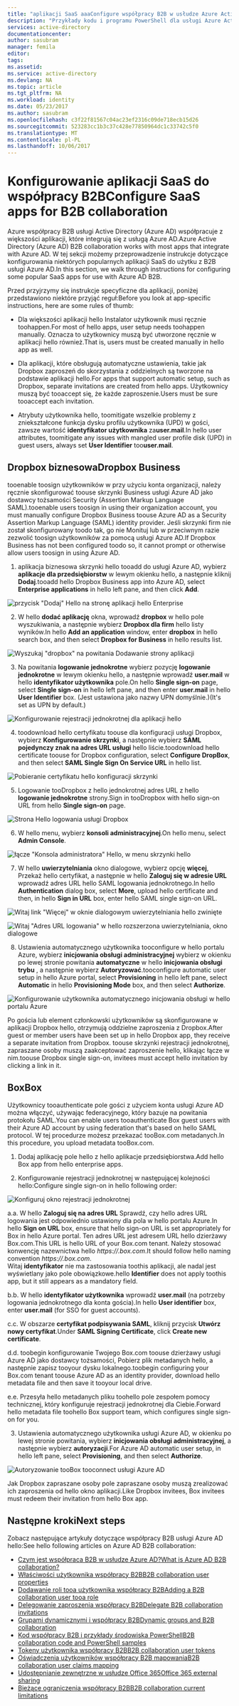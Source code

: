 ```yaml
---
title: "aplikacji SaaS aaaConfigure współpracy B2B w usłudze Azure Active Directory | Dokumentacja firmy Microsoft"
description: "Przykłady kodu i programu PowerShell dla usługi Azure Active Directory B2B współpracy"
services: active-directory
documentationcenter: 
author: sasubram
manager: femila
editor: 
tags: 
ms.assetid: 
ms.service: active-directory
ms.devlang: NA
ms.topic: article
ms.tgt_pltfrm: NA
ms.workload: identity
ms.date: 05/23/2017
ms.author: sasubram
ms.openlocfilehash: c3f22f81567c04ac23ef2316c09de718ecb15d26
ms.sourcegitcommit: 523283cc1b3c37c428e77850964dc1c33742c5f0
ms.translationtype: MT
ms.contentlocale: pl-PL
ms.lasthandoff: 10/06/2017
---
```

# <a name="configure-saas-apps-for-b2b-collaboration"></a><span data-ttu-id="7c09a-103">Konfigurowanie aplikacji SaaS do współpracy B2B</span><span class="sxs-lookup"><span data-stu-id="7c09a-103">Configure SaaS apps for B2B collaboration</span></span>

<span data-ttu-id="7c09a-104">Azure współpracy B2B usługi Active Directory (Azure AD) współpracuje z większości aplikacji, które integrują się z usługą Azure AD.</span><span class="sxs-lookup"><span data-stu-id="7c09a-104">Azure Active Directory (Azure AD) B2B collaboration works with most apps that integrate with Azure AD.</span></span> <span data-ttu-id="7c09a-105">W tej sekcji możemy przeprowadzenie instrukcje dotyczące konfigurowania niektórych popularnych aplikacji SaaS do użytku z B2B usługi Azure AD.</span><span class="sxs-lookup"><span data-stu-id="7c09a-105">In this section, we walk through instructions for configuring some popular SaaS apps for use with Azure AD B2B.</span></span>

<span data-ttu-id="7c09a-106">Przed przyjrzymy się instrukcje specyficzne dla aplikacji, poniżej przedstawiono niektóre przyjąć reguł:</span><span class="sxs-lookup"><span data-stu-id="7c09a-106">Before you look at app-specific instructions, here are some rules of thumb:</span></span>

* <span data-ttu-id="7c09a-107">Dla większości aplikacji hello Instalator użytkownik musi ręcznie toohappen.</span><span class="sxs-lookup"><span data-stu-id="7c09a-107">For most of hello apps, user setup needs toohappen manually.</span></span> <span data-ttu-id="7c09a-108">Oznacza to użytkownicy muszą być utworzone ręcznie w aplikacji hello również.</span><span class="sxs-lookup"><span data-stu-id="7c09a-108">That is, users must be created manually in hello app as well.</span></span>

* <span data-ttu-id="7c09a-109">Dla aplikacji, które obsługują automatyczne ustawienia, takie jak Dropbox zaproszeń do skorzystania z oddzielnych są tworzone na podstawie aplikacji hello.</span><span class="sxs-lookup"><span data-stu-id="7c09a-109">For apps that support automatic setup, such as Dropbox, separate invitations are created from hello apps.</span></span> <span data-ttu-id="7c09a-110">Użytkownicy muszą być tooaccept się, że każde zaproszenie.</span><span class="sxs-lookup"><span data-stu-id="7c09a-110">Users must be sure tooaccept each invitation.</span></span>

* <span data-ttu-id="7c09a-111">Atrybuty użytkownika hello, toomitigate wszelkie problemy z zniekształcone funkcja dysku profilu użytkownika (UPD) w gości, zawsze wartość **identyfikator użytkownika** za**user.mail**.</span><span class="sxs-lookup"><span data-stu-id="7c09a-111">In hello user attributes, toomitigate any issues with mangled user profile disk (UPD) in guest users, always set **User Identifier** too**user.mail**.</span></span>


## <a name="dropbox-business"></a><span data-ttu-id="7c09a-112">Dropbox biznesowa</span><span class="sxs-lookup"><span data-stu-id="7c09a-112">Dropbox Business</span></span>

<span data-ttu-id="7c09a-113">tooenable toosign użytkowników w przy użyciu konta organizacji, należy ręcznie skonfigurować toouse skrzynki Business usługi Azure AD jako dostawcy tożsamości Security (Assertion Markup Language SAML).</span><span class="sxs-lookup"><span data-stu-id="7c09a-113">tooenable users toosign in using their organization account, you must manually configure Dropbox Business toouse Azure AD as a Security Assertion Markup Language (SAML) identity provider.</span></span> <span data-ttu-id="7c09a-114">Jeśli skrzynki firm nie został skonfigurowany toodo tak, go nie Monituj lub w przeciwnym razie zezwolić toosign użytkowników za pomocą usługi Azure AD.</span><span class="sxs-lookup"><span data-stu-id="7c09a-114">If Dropbox Business has not been configured toodo so, it cannot prompt or otherwise allow users toosign in using Azure AD.</span></span>

1. <span data-ttu-id="7c09a-115">aplikacja biznesowa skrzynki hello tooadd do usługi Azure AD, wybierz **aplikacje dla przedsiębiorstw** w lewym okienku hello, a następnie kliknij **Dodaj**.</span><span class="sxs-lookup"><span data-stu-id="7c09a-115">tooadd hello Dropbox Business app into Azure AD, select **Enterprise applications** in hello left pane, and then click **Add**.</span></span>

  ![przycisk "Dodaj" Hello na stronę aplikacji hello Enterprise](media/active-directory-b2b-configure-saas-apps/add-dropbox.png)

2. <span data-ttu-id="7c09a-117">W hello **dodać aplikację** okna, wprowadź **dropbox** w hello pole wyszukiwania, a następnie wybierz **Dropbox dla firm** hello listy wyników.</span><span class="sxs-lookup"><span data-stu-id="7c09a-117">In hello **Add an application** window, enter **dropbox** in hello search box, and then select **Dropbox for Business** in hello results list.</span></span>

  ![Wyszukaj "dropbox" na powitania Dodawanie strony aplikacji](media/active-directory-b2b-configure-saas-apps/add-app-dialog.png)

3. <span data-ttu-id="7c09a-119">Na powitania **logowanie jednokrotne** wybierz pozycję **logowanie jednokrotne** w lewym okienku hello, a następnie wprowadź **user.mail** w hello **identyfikator użytkownika** pole.</span><span class="sxs-lookup"><span data-stu-id="7c09a-119">On hello **Single sign-on** page, select **Single sign-on** in hello left pane, and then enter **user.mail** in hello **User Identifier** box.</span></span> <span data-ttu-id="7c09a-120">(Jest ustawiona jako nazwy UPN domyślnie.)</span><span class="sxs-lookup"><span data-stu-id="7c09a-120">(It's set as UPN by default.)</span></span>

  ![Konfigurowanie rejestracji jednokrotnej dla aplikacji hello](media/active-directory-b2b-configure-saas-apps/configure-app-sso.png)

4. <span data-ttu-id="7c09a-122">toodownload hello certyfikatu toouse dla konfiguracji usługi Dropbox, wybierz **Konfigurowanie skrzynki**, a następnie wybierz **SAML pojedynczy znak na adres URL usługi** hello liście.</span><span class="sxs-lookup"><span data-stu-id="7c09a-122">toodownload hello certificate toouse for Dropbox configuration, select **Configure DropBox**, and then select **SAML Single Sign On Service URL** in hello list.</span></span>

  ![Pobieranie certyfikatu hello konfiguracji skrzynki](media/active-directory-b2b-configure-saas-apps/download-certificate.png)

5. <span data-ttu-id="7c09a-124">Logowanie tooDropbox z hello jednokrotnej adres URL z hello **logowanie jednokrotne** strony.</span><span class="sxs-lookup"><span data-stu-id="7c09a-124">Sign in tooDropbox with hello sign-on URL from hello **Single sign-on** page.</span></span>

  ![Strona Hello logowania usługi Dropbox](media/active-directory-b2b-configure-saas-apps/sign-in-to-dropbox.png)

6. <span data-ttu-id="7c09a-126">W hello menu, wybierz **konsoli administracyjnej**.</span><span class="sxs-lookup"><span data-stu-id="7c09a-126">On hello menu, select **Admin Console**.</span></span>

  ![łącze "Konsola administratora" Hello, w menu skrzynki hello](media/active-directory-b2b-configure-saas-apps/dropbox-menu.png)

7. <span data-ttu-id="7c09a-128">W hello **uwierzytelniania** okno dialogowe, wybierz opcję **więcej**, Przekaż hello certyfikat, a następnie w hello **Zaloguj się w adresie URL** wprowadź adres URL hello SAML logowania jednokrotnego.</span><span class="sxs-lookup"><span data-stu-id="7c09a-128">In hello **Authentication** dialog box, select **More**, upload hello certificate and then, in hello **Sign in URL** box, enter hello SAML single sign-on URL.</span></span>

  ![Witaj link "Więcej" w oknie dialogowym uwierzytelniania hello zwinięte](media/active-directory-b2b-configure-saas-apps/dropbox-auth-01.png)

  ![Witaj "Adres URL logowania" w hello rozszerzona uwierzytelniania, okno dialogowe](media/active-directory-b2b-configure-saas-apps/paste-single-sign-on-URL.png)

8. <span data-ttu-id="7c09a-131">Ustawienia automatycznego użytkownika tooconfigure w hello portalu Azure, wybierz **inicjowania obsługi administracyjnej** wybierz w okienku po lewej stronie powitania **automatyczne** w hello **inicjowania obsługi trybu** , a następnie wybierz **Autoryzować**.</span><span class="sxs-lookup"><span data-stu-id="7c09a-131">tooconfigure automatic user setup in hello Azure portal, select **Provisioning** in hello left pane, select **Automatic** in hello **Provisioning Mode** box, and then select **Authorize**.</span></span>

  ![Konfigurowanie użytkownika automatycznego inicjowania obsługi w hello portalu Azure](media/active-directory-b2b-configure-saas-apps/set-up-automatic-provisioning.png)

<span data-ttu-id="7c09a-133">Po gościa lub element członkowski użytkowników są skonfigurowane w aplikacji Dropbox hello, otrzymują oddzielne zaproszenia z Dropbox.</span><span class="sxs-lookup"><span data-stu-id="7c09a-133">After guest or member users have been set up in hello Dropbox app, they receive a separate invitation from Dropbox.</span></span> <span data-ttu-id="7c09a-134">toouse skrzynki rejestracji jednokrotnej, zapraszane osoby muszą zaakceptować zaproszenie hello, klikając łącze w nim.</span><span class="sxs-lookup"><span data-stu-id="7c09a-134">toouse Dropbox single sign-on, invitees must accept hello invitation by clicking a link in it.</span></span>

## <a name="box"></a><span data-ttu-id="7c09a-135">Box</span><span class="sxs-lookup"><span data-stu-id="7c09a-135">Box</span></span>
<span data-ttu-id="7c09a-136">Użytkownicy tooauthenticate pole gości z użyciem konta usługi Azure AD można włączyć, używając federacyjnego, który bazuje na powitania protokołu SAML.</span><span class="sxs-lookup"><span data-stu-id="7c09a-136">You can enable users tooauthenticate Box guest users with their Azure AD account by using federation that's based on hello SAML protocol.</span></span> <span data-ttu-id="7c09a-137">W tej procedurze możesz przekazać tooBox.com metadanych.</span><span class="sxs-lookup"><span data-stu-id="7c09a-137">In this procedure, you upload metadata tooBox.com.</span></span>

1. <span data-ttu-id="7c09a-138">Dodaj aplikację pole hello z hello aplikacje przedsiębiorstwa.</span><span class="sxs-lookup"><span data-stu-id="7c09a-138">Add hello Box app from hello enterprise apps.</span></span>

2. <span data-ttu-id="7c09a-139">Konfigurowanie rejestracji jednokrotnej w następującej kolejności hello:</span><span class="sxs-lookup"><span data-stu-id="7c09a-139">Configure single sign-on in hello following order:</span></span>

  ![Konfiguruj okno rejestracji jednokrotnej](media/active-directory-b2b-configure-saas-apps/configure-box-sso.png)

 <span data-ttu-id="7c09a-141">a.</span><span class="sxs-lookup"><span data-stu-id="7c09a-141">a.</span></span> <span data-ttu-id="7c09a-142">W hello **Zaloguj się na adres URL** Sprawdź, czy hello adres URL logowania jest odpowiednio ustawiony dla pola w hello portalu Azure.</span><span class="sxs-lookup"><span data-stu-id="7c09a-142">In hello **Sign on URL** box, ensure that hello sign-on URL is set appropriately for Box in hello Azure portal.</span></span> <span data-ttu-id="7c09a-143">Ten adres URL jest adresem URL hello dzierżawy Box.com.</span><span class="sxs-lookup"><span data-stu-id="7c09a-143">This URL is hello URL of your Box.com tenant.</span></span> <span data-ttu-id="7c09a-144">Należy stosować konwencję nazewnictwa hello *https://.box.com*.</span><span class="sxs-lookup"><span data-stu-id="7c09a-144">It should follow hello naming convention *https://.box.com*.</span></span>  
 <span data-ttu-id="7c09a-145">Witaj **identyfikator** nie ma zastosowania toothis aplikacji, ale nadal jest wyświetlany jako pole obowiązkowe.</span><span class="sxs-lookup"><span data-stu-id="7c09a-145">hello **Identifier** does not apply toothis app, but it still appears as a mandatory field.</span></span>

 <span data-ttu-id="7c09a-146">b.</span><span class="sxs-lookup"><span data-stu-id="7c09a-146">b.</span></span> <span data-ttu-id="7c09a-147">W hello **identyfikator użytkownika** wprowadź **user.mail** (na potrzeby logowania jednokrotnego dla konta gościa).</span><span class="sxs-lookup"><span data-stu-id="7c09a-147">In hello **User identifier** box, enter **user.mail** (for SSO for guest accounts).</span></span>

 <span data-ttu-id="7c09a-148">c.</span><span class="sxs-lookup"><span data-stu-id="7c09a-148">c.</span></span> <span data-ttu-id="7c09a-149">W obszarze **certyfikat podpisywania SAML**, kliknij przycisk **Utwórz nowy certyfikat**.</span><span class="sxs-lookup"><span data-stu-id="7c09a-149">Under **SAML Signing Certificate**, click **Create new certificate**.</span></span>

 <span data-ttu-id="7c09a-150">d.</span><span class="sxs-lookup"><span data-stu-id="7c09a-150">d.</span></span> <span data-ttu-id="7c09a-151">toobegin konfigurowanie Twojego Box.com toouse dzierżawy usługi Azure AD jako dostawcy tożsamości, Pobierz plik metadanych hello, a następnie zapisz tooyour dysku lokalnego.</span><span class="sxs-lookup"><span data-stu-id="7c09a-151">toobegin configuring your Box.com tenant toouse Azure AD as an identity provider, download hello metadata file and then save it tooyour local drive.</span></span>

 <span data-ttu-id="7c09a-152">e.</span><span class="sxs-lookup"><span data-stu-id="7c09a-152">e.</span></span> <span data-ttu-id="7c09a-153">Przesyła hello metadanych pliku toohello pole zespołem pomocy technicznej, który konfiguruje rejestracji jednokrotnej dla Ciebie.</span><span class="sxs-lookup"><span data-stu-id="7c09a-153">Forward hello metadata file toohello Box support team, which configures single sign-on for you.</span></span>

3. <span data-ttu-id="7c09a-154">Ustawienia automatycznego użytkownika usługi Azure AD, w okienku po lewej stronie powitania, wybierz **inicjowania obsługi administracyjnej**, a następnie wybierz **autoryzacji**.</span><span class="sxs-lookup"><span data-stu-id="7c09a-154">For Azure AD automatic user setup, in hello left pane, select **Provisioning**, and then select **Authorize**.</span></span>

  ![Autoryzowanie tooBox tooconnect usługi Azure AD](media/active-directory-b2b-configure-saas-apps/auth-azure-ad-to-connect-to-box.png)

<span data-ttu-id="7c09a-156">Jak Dropbox zapraszane osoby pole zapraszane osoby muszą zrealizować ich zaproszenia od hello okno aplikacji.</span><span class="sxs-lookup"><span data-stu-id="7c09a-156">Like Dropbox invitees, Box invitees must redeem their invitation from hello Box app.</span></span>

## <a name="next-steps"></a><span data-ttu-id="7c09a-157">Następne kroki</span><span class="sxs-lookup"><span data-stu-id="7c09a-157">Next steps</span></span>

<span data-ttu-id="7c09a-158">Zobacz następujące artykuły dotyczące współpracy B2B usługi Azure AD hello:</span><span class="sxs-lookup"><span data-stu-id="7c09a-158">See hello following articles on Azure AD B2B collaboration:</span></span>

* [<span data-ttu-id="7c09a-159">Czym jest współpraca B2B w usłudze Azure AD?</span><span class="sxs-lookup"><span data-stu-id="7c09a-159">What is Azure AD B2B collaboration?</span></span>](active-directory-b2b-what-is-azure-ad-b2b.md)
* [<span data-ttu-id="7c09a-160">Właściwości użytkownika współpracy B2B</span><span class="sxs-lookup"><span data-stu-id="7c09a-160">B2B collaboration user properties</span></span>](active-directory-b2b-user-properties.md)
* [<span data-ttu-id="7c09a-161">Dodawanie roli tooa użytkownika współpracy B2B</span><span class="sxs-lookup"><span data-stu-id="7c09a-161">Adding a B2B collaboration user tooa role</span></span>](active-directory-b2b-add-guest-to-role.md)
* [<span data-ttu-id="7c09a-162">Delegowanie zaproszenia współpracy B2B</span><span class="sxs-lookup"><span data-stu-id="7c09a-162">Delegate B2B collaboration invitations</span></span>](active-directory-b2b-delegate-invitations.md)
* [<span data-ttu-id="7c09a-163">Grupami dynamicznymi i współpracy B2B</span><span class="sxs-lookup"><span data-stu-id="7c09a-163">Dynamic groups and B2B collaboration</span></span>](active-directory-b2b-dynamic-groups.md)
* [<span data-ttu-id="7c09a-164">Kod współpracy B2B i przykłady środowiska PowerShell</span><span class="sxs-lookup"><span data-stu-id="7c09a-164">B2B collaboration code and PowerShell samples</span></span>](active-directory-b2b-code-samples.md)
* [<span data-ttu-id="7c09a-165">Tokeny użytkownika współpracy B2B</span><span class="sxs-lookup"><span data-stu-id="7c09a-165">B2B collaboration user tokens</span></span>](active-directory-b2b-user-token.md)
* [<span data-ttu-id="7c09a-166">Oświadczenia użytkowników współpracy B2B mapowania</span><span class="sxs-lookup"><span data-stu-id="7c09a-166">B2B collaboration user claims mapping</span></span>](active-directory-b2b-claims-mapping.md)
* [<span data-ttu-id="7c09a-167">Udostępnianie zewnętrzne w usłudze Office 365</span><span class="sxs-lookup"><span data-stu-id="7c09a-167">Office 365 external sharing</span></span>](active-directory-b2b-o365-external-user.md)
* [<span data-ttu-id="7c09a-168">Bieżące ograniczenia współpracy B2B</span><span class="sxs-lookup"><span data-stu-id="7c09a-168">B2B collaboration current limitations</span></span>](active-directory-b2b-current-limitations.md)
